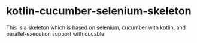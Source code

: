 # kotlin-cucumber-selenium-skeleton

This is a skeleton which is based on selenium, cucumber with kotlin, and parallel-execution support with cucable
